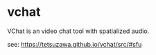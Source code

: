 # vchat
VChat is an video chat tool with spatialized audio.

see: https://tetsuzawa.github.io/vchat/src/#sfu
